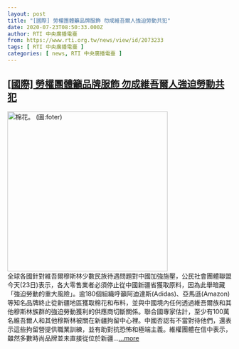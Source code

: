 ```yaml
---
layout: post
title: "[國際] 勞權團體籲品牌服飾 勿成維吾爾人強迫勞動共犯"
date: 2020-07-23T08:50:33.000Z
author: RTI 中央廣播電臺
from: https://www.rti.org.tw/news/view/id/2073233
tags: [ RTI 中央廣播電臺 ]
categories: [ news, RTI 中央廣播電臺 ]
---
```

<!--1595494233000-->
[[國際] 勞權團體籲品牌服飾 勿成維吾爾人強迫勞動共犯](https://www.rti.org.tw/news/view/id/2073233)
------

<div>
<img src="https://static.rti.org.tw/assets/thumbnails/2019/10/21/e7c533eaf888dec4c341179fec6af7b2.jpg" width="360" alt="棉花。 (圖:foter)" title="棉花。 (圖:foter)"><br>全球各國針對維吾爾穆斯林少數民族待遇問題對中國加強施壓，公民社會團體聯盟今天(23日)表示，各大零售業者必須停止從中國新疆省獲取原料，因為此舉暗藏「強迫勞動的重大風險」。逾180個組織呼籲阿迪達斯(Adidas)、亞馬遜(Amazon)等知名品牌終止從新疆地區獲取棉花和布料，並與中國境內任何透過維吾爾族和其他穆斯林族群的強迫勞動獲利的供應商切斷關係。聯合國專家估計，至少有100萬名維吾爾人和其他穆斯林被關在新疆拘留中心裡。中國否認有不當對待他們，還表示這些拘留營提供職業訓練，並有助對抗恐怖和極端主義。維權團體在信中表示，雖然多數時尚品牌並未直接從位於新疆...<a target="_blank" href="https://www.rti.org.tw/news/view/id/2073233">...more</a>
</div>
